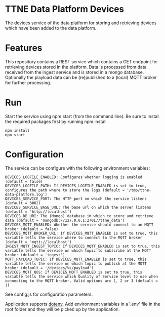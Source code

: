 # TTNE Data Platform Devices
The devices service of the data platform for storing and retrieving devices which have been added to the data platform.

# Features
This repository contains a REST service which contains a GET endpoint for retrieving devices stored in the platform. Data is processed from data received from the ingest service and is stored in a mongo database. Optionally the playload data can be (re)published to a (local) MQTT broker for further processing.

# Run
Start the service using npm start (from the command line). Be sure to install the required packages first by running npm install.

```
npm install
npm start
```

# Configuration
The service can be configure with the following environment variables:
```
DEVICES_LOGFILE_ENABLED: Configures whether logging is enabled (default = false)
DEVICES_LOGFILE_PATH: If DEVICES_LOGFILE_ENABLED is set to true, configures the path where to store the logs (default = '/tmp/ttne-data-platform.log')
DEVICES_SERVICE_PORT: The HTTP port on which the service listens (default = 3002)
DEVICES_SERVICE_BASE_URL: The base url on which the server listens (default = 'http://localhost')
DEVICES_DB_URI: The (Mongo) database in which to store and retrieve data (default = 'mongodb://127.0.0.1:27017/ttne_data')
DEVICES_MQTT_ENABLED: Whether the service should connect to an MQTT broker (default = false)
DEVICES_MQTT_BROKER_URL: If DEVICES_MQTT_ENABLED is set to true, this variable tells the service where to connect to the MQTT broker (default = 'mqtt://localhost')
INGEST_MQTT_INGEST_TOPIC: If DEVICES_MQTT_ENABLED is set to true, this variable tells the service on which topic to subscribe at the MQTT broker (default = 'ingest')
MQTT_PAYLOAD_TOPIC: If DEVICES_MQTT_ENABLED is set to true, this variable tells the service on which topic to publish at the MQTT broker (default = '/devices/%s/payload')
DEVICES_MQTT_QOS: If DEVICES_MQTT_ENABLED is set to true, this variable tells the service which Quality of Service level to use when connecting to the MQTT broker. Valid options are 1, 2 or 3 (default = 1)
```

See config.js for configuration parameters.

Application supports [dotenv](https://www.npmjs.com/package/dotenv "NPM dotenv package"). Add environment variables in a '.env' file in the root folder and they will be
picked up by the application.
